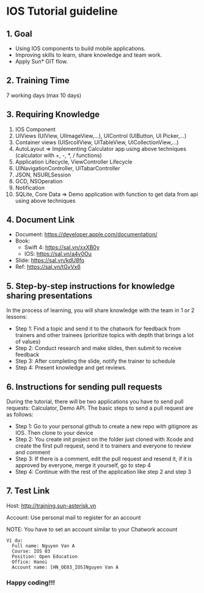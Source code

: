 # IOS Tutorial guideline

## 1. Goal
- Using IOS components to build mobile applications.
- Improving skills to learn, share knowledge and team work.
- Apply Sun* GIT flow.

## 2. Training Time
7 working days (max 10 days)

## 3. Requiring Knowledge
1. IOS Component
2. UIViews (UIView, UIImageView,...), UIControl (UIButton, UI Picker,...)
3. Container views (UISrcollView, UITableView, UICollectionView,...)
4. AutoLayout
    => Implementing Calculator app using above techniques (calculator with +, -, *, / functions)
5. Application Lifecycle, ViewController Lifecycle
6. UINavigationController, UITabarController
7. JSON, NSURLSession
8. GCD, NSOperation
9. Notification
10. SQLite, Core Data
      => Demo application with function to get data from api using above techniques
     
## 4. Document Link
* Document: https://developer.apple.com/documentation/
* Book: 
  + Swift 4: https://sal.vn/xxXB0y
  + IOS: https://sal.vn/a4v0Ou
* Slide: https://sal.vn/kdU8fo
* Ref: https://sal.vn/tGvVx6

## 5. Step-by-step instructions for knowledge sharing presentations
 In the process of learning, you will share knowledge with the team in 1 or 2 lessons: 
* Step 1: Find a topic and send it to the chatwork for feedback from trainers and other trainees (prioritize topics with depth that brings a lot of values) 
* Step 2: Conduct research and make slides, then submit to receive feedback 
* Step 3: After completing the slide, notify the trainer to schedule 
* Step 4: Present knowledge and get reviews.

## 6. Instructions for sending pull requests
During the tutorial, there will be two applications you have to send pull requests: Calculator, Demo API. The basic steps to send a pull request are as follows:
* Step 1: Go to your personal github to create a new repo with gitignore as IOS. Then clone to your device
* Step 2: You create init project on the folder just cloned with Xcode and create the first pull request, send it to trainers and everyone to review and comment
* Step 3: If there is a comment, edit the pull request and resend it, if it is approved by everyone, merge it yourself, go to step 4
* Step 4: Continue with the rest of the application like step 2 and step 3

## 7. Test Link
 Host: http://training.sun-asterisk.vn

 Account: Use personal mail to register for an account

 NOTE:  You have to set an account similar to your Chatwork account
 ```
 Ví dụ:
   Full name: Nguyen Van A
   Course: IOS 03
   Position: Open Education
   Office: Hanoi
   Account name: [HN_OE03_IOS]Nguyen Van A
 ```

 ### Happy coding!!!
